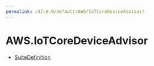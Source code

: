 ```yaml
---
permalink: /47.0.0/default/AWS/IoTCoreDeviceAdvisor/
---
```


# AWS.IoTCoreDeviceAdvisor



* [SuiteDefinition](SuiteDefinition.md)